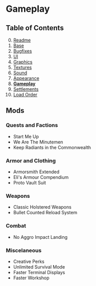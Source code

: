 # Gameplay

## Table of Contents

0. [Readme](./README.md)
1. [Base](./1.BASE.md)
2. [Bugfixes](./2.BUGFIXES.md)
3. [UI](./3.UI.md)
4. [Graphics](./4.GRAPHICS.md)
5. [Textures](./5.TEXTURES.md)
6. [Sound](./6.SOUND.md)
7. [Appearance](./7.APPEARANCE.md)
8. **[Gameplay](./8.GAMEPLAY.md)**
9. [Settlements](./9.SETTLEMENTS.md)
10. [Load Order](./0.LOAD_ORDER.md)

## Mods

### Quests and Factions

- Start Me Up
- We Are The Minutemen
- Keep Radiants in the Commonwealth

### Armor and Clothing

- Armorsmith Extended
- Eli's Armour Compendium
- Proto Vault Suit

### Weapons

- Classic Holstered Weapons
- Bullet Counted Reload System

### Combat

- No Aggro Impact Landing

### Miscelaneous

- Creative Perks
- Unlimited Survival Mode
- Faster Terminal Displays
- Faster Workshop
